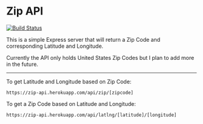 # Zip API

[![Build Status](https://travis-ci.org/PJankowski/zip-api.svg?branch=master)](https://travis-ci.org/PJankowski/zip-api)

This is a simple Express server that will return a Zip Code and corresponding Latitude and Longitude.

Currently the API only holds United States Zip Codes but I plan to add more in the future.

---

To get Latitude and Longitude based on Zip Code:

`https://zip-api.herokuapp.com/api/zip/[zipcode]`

To get a Zip Code based on Latitude and Longitude:

`https://zip-api.herokuapp.com/api/latlng/[latitude]/[longitude]`

